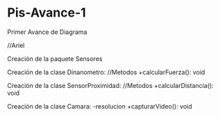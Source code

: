# Pis-Avance-1

Primer Avance de Diagrama

//Ariel

Creación de la paquete Sensores

Creación de la clase Dinanometro:
//Metodos
+calcularFuerza(): void

Creación de la clase SensorProximidad:
//Metodos
+calcularDistancia(): void

Creación de la clase Camara:
-resolucion
+capturarVideo(): void
